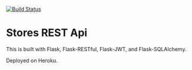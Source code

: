 [![Build Status](https://travis-ci.org/Paychokxxx/flask_store_app_with_test.svg?branch=master)](https://travis-ci.org/Paychokxxx/flask_store_app_with_test)


# Stores REST Api

This is built with Flask, Flask-RESTful, Flask-JWT, and Flask-SQLAlchemy.

Deployed on Heroku.
